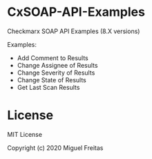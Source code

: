 # CxSOAP-API-Examples
Checkmarx SOAP API Examples (8.X versions)

Examples:

- Add Comment to Results
- Change Assignee of Results
- Change Severity of Results
- Change State of Results
- Get Last Scan Results

# License

MIT License

Copyright (c) 2020 Miguel Freitas

